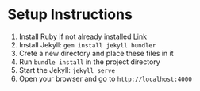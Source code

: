 # Setup Instructions

1. Install Ruby if not already installed [Link](https://jekyllrb.com/docs/step-by-step/01-setup/)
2. Install Jekyll: ```gem install jekyll bundler```
3. Crete a new directory and place these files in it
4. Run ```bundle install``` in the project directory
5. Start the Jekyll: ```jekyll serve```
6. Open your browser and go to ```http://localhost:4000```
